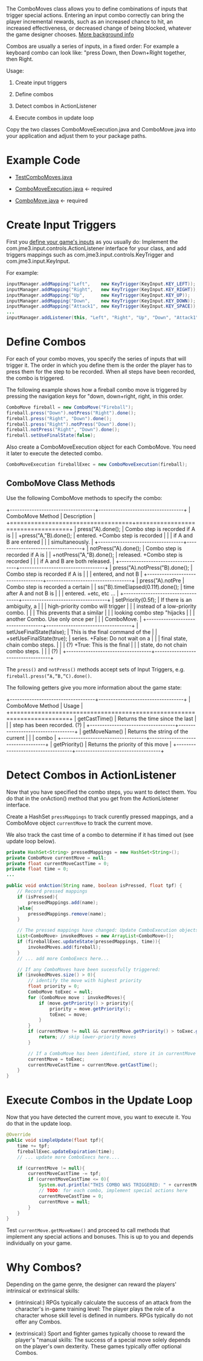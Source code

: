 The ComboMoves class allows you to define combinations of inputs that
trigger special actions. Entering an input combo correctly can bring the
player incremental rewards, such as an increased chance to hit, an
increased effectiveness, or decreased change of being blocked, whatever
the game designer chooses. [More background
info](http://en.wikipedia.org/wiki/Combo_%28video_gaming%29)

Combos are usually a series of inputs, in a fixed order: For example a
keyboard combo can look like: "press Down, then Down+Right together,
then Right.

Usage:

1.  Create input triggers

2.  Define combos

3.  Detect combos in ActionListener

4.  Execute combos in update loop

Copy the two classes ComboMoveExecution.java and ComboMove.java into
your application and adjust them to your package paths.

Example Code
============

-   [TestComboMoves.java](http://code.google.com/p/jmonkeyengine/source/browse/trunk/engine/src/test/jme3test/input/combomoves/TestComboMoves.java)

-   [ComboMoveExecution.java](http://code.google.com/p/jmonkeyengine/source/browse/trunk/engine/src/test/jme3test/input/combomoves/ComboMoveExecution.java)
    ← required

-   [ComboMove.java](http://code.google.com/p/jmonkeyengine/source/browse/trunk/engine/src/test/jme3test/input/combomoves/ComboMove.java)
    ← required

Create Input Triggers
=====================

First you [define your game's
inputs](../../jme3/advanced/input_handling) as you usually do:
Implement the com.jme3.input.controls.ActionListener interface for your
class, and add triggers mappings such as
com.jme3.input.controls.KeyTrigger and com.jme3.input.KeyInput.

For example:

```java
inputManager.addMapping("Left",    new KeyTrigger(KeyInput.KEY_LEFT));
inputManager.addMapping("Right",   new KeyTrigger(KeyInput.KEY_RIGHT));
inputManager.addMapping("Up",      new KeyTrigger(KeyInput.KEY_UP));
inputManager.addMapping("Down",    new KeyTrigger(KeyInput.KEY_DOWN));
inputManager.addMapping("Attack1", new KeyTrigger(KeyInput.KEY_SPACE));
...
inputManager.addListener(this, "Left", "Right", "Up", "Down", "Attack1");
```

Define Combos
=============

For each of your combo moves, you specify the series of inputs that will
trigger it. The order in which you define them is the order the player
has to press them for the step to be recorded. When all steps have been
recorded, the combo is triggered.

The following example shows how a fireball combo move is triggered by
pressing the navigation keys for "down, down+right, right, in this
order.

```java
ComboMove fireball = new ComboMove("Fireball");
fireball.press("Down").notPress("Right").done();
fireball.press("Right", "Down").done();
fireball.press("Right").notPress("Down").done();
fireball.notPress("Right", "Down").done();
fireball.setUseFinalState(false);
```

Also create a ComboMoveExecution object for each ComboMove. You need it
later to execute the detected combo.

```java
ComboMoveExecution fireballExec = new ComboMoveExecution(fireball);
```

ComboMove Class Methods
-----------------------

Use the following ComboMove methods to specify the combo:

+-----------------------------------+-----------------------------------+
| ComboMove Method                  | Description                       |
+===================================+===================================+
| press("A).done();                 | Combo step is recorded if A is    |
| +press("A,"B).done();             | entered. +Combo step is recorded  |
|                                   | if A and B are entered            |
|                                   | simultaneously.                   |
+-----------------------------------+-----------------------------------+
| notPress("A).done();              | Combo step is recorded if A is    |
| +notPress("A,"B).done();          | released. +Combo step is recorded |
|                                   | if A and B are both released.     |
+-----------------------------------+-----------------------------------+
| press("A).notPress("B).done();    | Combo step is recorded if A is    |
|                                   | entered, and not B                |
+-----------------------------------+-----------------------------------+
| press("A).notPre                  | Combo step is recorded a certain  |
| ss("B).timeElapsed(0.11f).done(); | time after A and not B is         |
|                                   | entered. +etc, etc ...            |
+-----------------------------------+-----------------------------------+
| setPriority(0.5f);                | If there is an ambiguity, a       |
|                                   | high-priority combo will trigger  |
|                                   | instead of a low-priority combo.  |
|                                   | This prevents that a similar      |
|                                   | looking combo step "hijacks       |
|                                   | another Combo. Use only once per  |
|                                   | ComboMove.                        |
+-----------------------------------+-----------------------------------+
| setUseFinalState(false);          | This is the final command of the  |
| +setUseFinalState(true);          | series. +False: Do not wait on a  |
|                                   | final state, chain combo steps.   |
|                                   | (?) +True: This is the final      |
|                                   | state, do not chain combo steps.  |
|                                   | (?)                               |
+-----------------------------------+-----------------------------------+

The `press()` and `notPress()` methods accept sets of Input Triggers,
e.g. `fireball.press(“A,“B,“C).done()`.

The following getters give you more information about the game state:

+-----------------------------------+-----------------------------------+
| ComboMove Method                  | Usage                             |
+===================================+===================================+
| getCastTime()                     | Returns the time since the last   |
|                                   | step has been recorded. (?)       |
+-----------------------------------+-----------------------------------+
| getMoveName()                     | Returns the string of the current |
|                                   | combo                             |
+-----------------------------------+-----------------------------------+
| getPriority()                     | Returns the priority of this move |
+-----------------------------------+-----------------------------------+

Detect Combos in ActionListener
===============================

Now that you have specified the combo steps, you want to detect them.
You do that in the onAction() method that you get from the
ActionListener interface.

Create a HashSet `pressMappings` to track curently pressed mappings, and
a ComboMove object `currentMove` to track the current move.

We also track the cast time of a combo to determine if it has timed out
(see update loop below).

```java
private HashSet<String> pressedMappings = new HashSet<String>();
private ComboMove currentMove = null;
private float currentMoveCastTime = 0;
private float time = 0;
...

public void onAction(String name, boolean isPressed, float tpf) {
    // Record pressed mappings
    if (isPressed){
        pressedMappings.add(name);
    }else{
        pressedMappings.remove(name);
    }

    // The pressed mappings have changed: Update ComboExecution objects
    List<ComboMove> invokedMoves = new ArrayList<ComboMove>();
    if (fireballExec.updateState(pressedMappings, time)){
        invokedMoves.add(fireball);
    }
    // ... add more ComboExecs here...

    // If any ComboMoves have been sucessfully triggered:
    if (invokedMoves.size() > 0){
        // identify the move with highest priority
        float priority = 0;
        ComboMove toExec = null;
        for (ComboMove move : invokedMoves){
            if (move.getPriority() > priority){
                priority = move.getPriority();
                toExec = move;
            }
        }
        if (currentMove != null && currentMove.getPriority() > toExec.getPriority()){
            return; // skip lower-priority moves
        }

        // If a ComboMove has been identified, store it in currentMove
        currentMove = toExec;
        currentMoveCastTime = currentMove.getCastTime();
    }
}
```

Execute Combos in the Update Loop
=================================

Now that you have detected the current move, you want to execute it. You
do that in the update loop.

```java
@Override
public void simpleUpdate(float tpf){
    time += tpf;
    fireballExec.updateExpiration(time);
    // ... update more ComboExecs here....

    if (currentMove != null){
        currentMoveCastTime -= tpf;
        if (currentMoveCastTime <= 0){
            System.out.println("THIS COMBO WAS TRIGGERED: " + currentMove.getMoveName());
            // TODO: for each combo, implement special actions here
            currentMoveCastTime = 0;
            currentMove = null;
        }
    }
}
```

Test `currentMove.getMoveName()` and proceed to call methods that
implement any special actions and bonuses. This is up to you and depends
individually on your game.

Why Combos?
===========

Depending on the game genre, the designer can reward the players\'
intrinsical or extrinsical skills:

-   (intrinsical:) RPGs typically calculate the success of an attack
    from the character's in-game training level: The player plays the
    role of a character whose skill level is defined in numbers. RPGs
    typically do not offer any Combos.

-   (extrinsical:) Sport and fighter games typically choose to reward
    the player's "manual skills: The success of a special move solely
    depends on the player's own dexterity. These games typically offer
    optional Combos.
